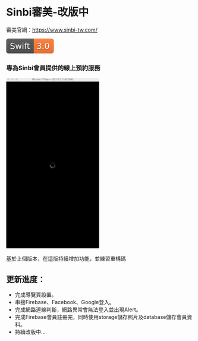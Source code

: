 # Sinbi審美-改版中

審美官網：<https://www.sinbi-tw.com/><br>

![swift 3.0](https://github.com/gannasong/SinbiDemo21/blob/master/swift3.0.svg)
### 專為Sinbi會員提供的線上預約服務
![](https://github.com/gannasong/SinbiDemo21/blob/master/SnibiGif01.gif)

基於上個版本，在這版持續增加功能，並練習重構碼

**更新進度：**<br>
---
* 完成導覽頁設置。
* 串接Firebase、Facebook、Google登入。
* 完成網路連線判斷，網路異常會無法登入並出現Alert。
* 完成Firebase會員註冊完，同時使用storage儲存照片及database儲存會員資料。
* 持續改版中...

